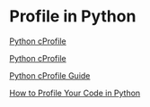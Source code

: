 Profile in Python
=================

[Python cProfile](https://brownbears.tistory.com/248)

[Python cProfile](https://c10106.tistory.com/2315)

[Python cProfile Guide](https://www.machinelearningplus.com/python/cprofile-how-to-profile-your-python-code/)

[How to Profile Your Code in Python](https://towardsdatascience.com/how-to-profile-your-code-in-python-e70c834fad89)


